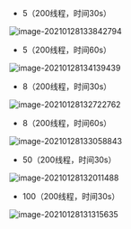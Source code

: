 

* 5（200线程，时间30s）

![image-20210128133842794](https://cdn.jsdelivr.net/gh/ClareTung/ImageHostingService/img/image-20210128133842794.png)

* 5（200线程，时间60s）

![image-20210128134139439](https://cdn.jsdelivr.net/gh/ClareTung/ImageHostingService/img/image-20210128134139439.png)

* 8（200线程，时间30s）

![image-20210128132722762](https://cdn.jsdelivr.net/gh/ClareTung/ImageHostingService/img/image-20210128132722762.png)

* 8（200线程，时间60s）

![image-20210128133058843](https://cdn.jsdelivr.net/gh/ClareTung/ImageHostingService/img/image-20210128133058843.png)

* 50（200线程，时间30s）

![image-20210128132011488](https://cdn.jsdelivr.net/gh/ClareTung/ImageHostingService/img/image-20210128132011488.png)

* 100（200线程，时间30s）

![image-20210128131315635](https://cdn.jsdelivr.net/gh/ClareTung/ImageHostingService/img/image-20210128131315635.png)



